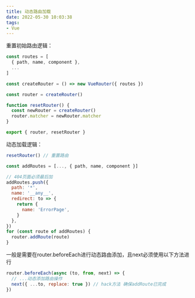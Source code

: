 ```yaml
---
title: 动态路由加载
date: 2022-05-30 10:03:38
tags:
- Vue
---
```


重置初始路由逻辑：

```javascript
const routes = [
  { path, name, component },
  ...
]

const createRouter = () => new VueRouter({ routes })

const router = createRouter()

function resetRouter() {
  const newRouter = createRouter()
  router.matcher = newRouter.matcher
}

export { router, resetRouter }
```

动态加载逻辑：

```javascript
resetRouter() // 重置路由

const addRoutes = [..., { path, name, component }]

// 404页面必须最后加
addRoutes.push({
  path: '*',
  name: '__any__',
  redirect: to => {
    return {
      name: 'ErrorPage',
    }
  },
})
for (const route of addRoutes) {
  router.addRoute(route)
}
```

一般是需要在router.beforeEach进行动态路由添加，且next必须使用以下方法进行

```javascript
router.beforeEach(async (to, from, next) => {
  // ...动态添加路由操作
  next({ ...to, replace: true }) // hack方法 确保addRoute已完成
})
```

